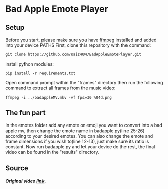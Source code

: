 # Bad Apple Emote Player
## Setup

Before you start, please make sure you have [ffmpeg](https://ffmpeg.org/download.html) installed and added into your device PATHS
First, clone this repository with the command:

```git clone https://github.com/Kaiz404/BadAppleEmotePlayer.git```

install python modules:

```pip install -r requirements.txt```

Open command prompt within the "frames" directory then run the following command to extract all frames from the music video:

```ffmpeg -i ../badappleMV.mkv -vf fps=30 %04d.png```

## The fun part
In the emotes folder add any emote or emoji you want to convert into a bad apple mv, then change the emote name in badapple.py(line 25-26) according to your desired emotes. You can also change the emote and frame dimensions if you wish to(line 12-13), just make sure its ratio is constant. Now run badapple.py and let your device do the rest, the final video can be found in the "results" directory.


## Source
##### Original video [link](https://www.youtube.com/watch?v=UkgK8eUdpAo).
